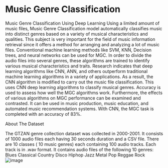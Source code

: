 # Music Genre Classification
 Music Genre Classification Using Deep Learning
Using a limited amount of music files, Music Genre Classification model automatically classifies music into distinct genres based on a variety of musical characteristics and qualities. This subject is very important for the field of music information retrieval since it offers a method for arranging and analyzing a lot of music files. Conventional machine learning methods like SVM, KNN, Decision trees, and neural networks can be used for MGC. In order to divide the audio files into several genres, these algorithms are trained to identify various musical characteristics and traits. Research indicates that deep learning algorithms like CNN, ANN, and others outperform traditional machine learning algorithms in a variety of applications. As a result, the CNN algorithm is modified to carry out the music file classification. This uses CNN deep learning algorithms to classify musical genres. Accuracy is used to assess how well the MGC algorithms work. Furthermore, the effects of various algorithms on MGC performance can be examined and contrasted. It can be used in music production, music education, and automated music recommendation systems. With CNN, the MGC task is completed with an accuracy of 83%.

About The Dataset

The GTZAN genre collection dataset was collected in 2000-2001. It consists of 1000 audio files each having 30 seconds duration and a CSV file. There are 10 classes ( 10 music genres) each containing 100 audio tracks. Each track is in .wav format. It contains audio files of the following 10 genres:
Blues
Classical
Country
Disco
Hiphop
Jazz
Metal
Pop
Reggae
Rock
![image](https://github.com/akashnani03/Music-Genre-Classification/assets/103095068/2db27d91-eb90-402a-95fe-d9e9194875fb)
